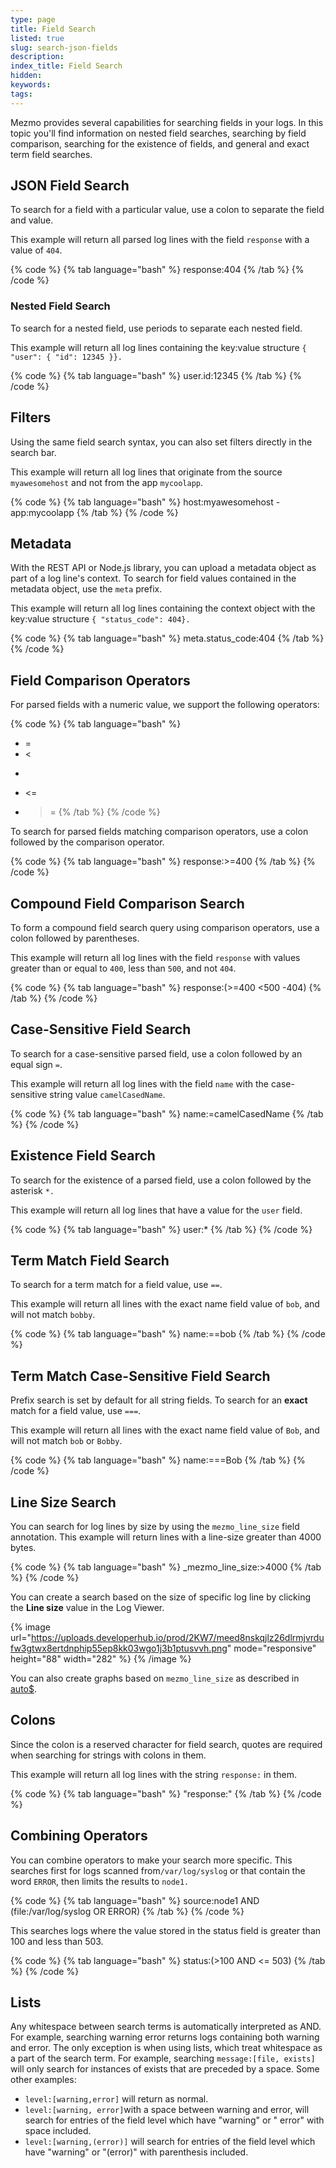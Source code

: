 ```yaml
---
type: page
title: Field Search
listed: true
slug: search-json-fields
description: 
index_title: Field Search
hidden: 
keywords: 
tags: 
---
```


Mezmo provides several capabilities for searching fields in your logs. In this topic you'll find information on nested field searches, searching by field comparison, searching for the existence of fields, and general and exact term field searches.

## JSON Field Search

To search for a field with a particular value, use a colon to separate the field and value. 

This example will return all parsed log lines with the field `response` with a value of `404`. 

{% code %}
{% tab language="bash" %}
response:404
{% /tab %}
{% /code %}

### Nested Field Search

To search for a nested field, use periods to separate each nested field. 

This example will return all log lines containing the key:value structure `{ "user": { "id": 12345 }}.`

{% code %}
{% tab language="bash" %}
user.id:12345
{% /tab %}
{% /code %}

## Filters

Using the same field search syntax, you can also set filters directly in the search bar. 

This example will return all log lines that originate from the source `myawesomehost` and not from the app `mycoolapp`.

{% code %}
{% tab language="bash" %}
host:myawesomehost -app:mycoolapp
{% /tab %}
{% /code %}

## Metadata

With the REST API or Node.js library, you can upload a metadata object as part of a log line's context. To search for field values contained in the metadata object, use the `meta` prefix.

This example will return all log lines containing the context object with the key:value structure `{ "status_code": 404}.`

{% code %}
{% tab language="bash" %}
meta.status_code:404
{% /tab %}
{% /code %}

## Field Comparison Operators

For parsed fields with a numeric value, we support the following operators:

{% code %}
{% tab language="bash" %}
* =
* <
* >
* <=
* >=
{% /tab %}
{% /code %}

To search for parsed fields matching comparison operators, use a colon followed by the comparison operator. 

{% code %}
{% tab language="bash" %}
response:>=400
{% /tab %}
{% /code %}

## Compound Field Comparison Search

To form a compound field search query using comparison operators, use a colon followed by parentheses.

This example will return all log lines with the field `response` with values greater than or equal to `400`, less than `500`, and not `404`.

{% code %}
{% tab language="bash" %}
response:(>=400 <500 -404)
{% /tab %}
{% /code %}

## Case-Sensitive Field Search

To search for a case-sensitive parsed field, use a colon followed by an equal sign `=`. 

This example will return all log lines with the field `name` with the case-sensitive string value `camelCasedName`.

{% code %}
{% tab language="bash" %}
name:=camelCasedName
{% /tab %}
{% /code %}

## Existence Field Search

To search for the existence of a parsed field, use a colon followed by the asterisk `*.`

This example will return all log lines that have a value for the `user` field.

{% code %}
{% tab language="bash" %}
user:*
{% /tab %}
{% /code %}

## Term Match Field Search

To search for a term match for a field value, use `==`. 

This example will return all lines with the exact name field value of `bob`, and will not match `bobby`.

{% code %}
{% tab language="bash" %}
name:==bob
{% /tab %}
{% /code %}

## Term Match Case-Sensitive Field Search

Prefix search is set by default for all string fields. To search for an **exact** match for a field value, use `===`. 

This example will return all lines with the exact name field value of `Bob`, and will not match `bob` or `Bobby`.

{% code %}
{% tab language="bash" %}
name:===Bob
{% /tab %}
{% /code %}

## Line Size Search

You can search for log lines by size by using the `mezmo_line_size` field annotation. This example will return lines with a line-size greater than 4000 bytes.

{% code %}
{% tab language="bash" %}
_mezmo_line_size:>4000
{% /tab %}
{% /code %}

You can create a search based on the size of specific log line by clicking the **Line size** value in the Log Viewer.

{% image url="https://uploads.developerhub.io/prod/2KW7/meed8nskqjlz26dlrmjvrdufw3gtwx8ertdnphip55ep8kk03wgo1j3b1ptusvvh.png" mode="responsive" height="88" width="282" %}
{% /image %}

You can also create graphs based on `mezmo_line_size` as described in [auto$](/docs/create-a-graph).

## Colons

Since the colon is a reserved character for field search, quotes are required when searching for strings with colons in them. 

This example will return all log lines with the string `response:` in them.

{% code %}
{% tab language="bash" %}
"response:"
{% /tab %}
{% /code %}

## Combining Operators

You can combine operators to make your search more specific. This searches first for logs scanned from`/var/log/syslog` or that contain the word `ERROR`, then limits the results to `node1.`

{% code %}
{% tab language="bash" %}
source:node1 AND (file:/var/log/syslog OR ERROR)
{% /tab %}
{% /code %}

This searches logs where the value stored in the status field is greater than 100 and less than 503.

{% code %}
{% tab language="bash" %}
status:(>100 AND <= 503)
{% /tab %}
{% /code %}

## Lists

Any whitespace between search terms is automatically interpreted as AND. For example, searching warning error returns logs containing both warning and error. The only exception is when using lists, which treat whitespace as a part of the search term. For example, searching `message:[file, exists]` will only search for instances of exists that are preceded by a space. Some other examples:

- `level:[warning,error]` will return as normal.  
- `level:[warning, error]`with a space between warning and error, will search for entries of the field level which have "warning" or " error" with space included.
- `level:[warning,(error)]` will search for entries of the field level which have "warning" or "(error)" with parenthesis included.